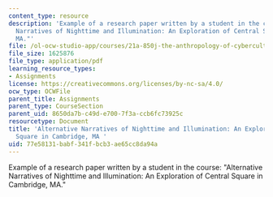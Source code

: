 ```yaml
---
content_type: resource
description: 'Example of a research paper written by a student in the course: "Alternative
  Narratives of Nighttime and Illumination: An Exploration of Central Square in Cambridge,
  MA."'
file: /ol-ocw-studio-app/courses/21a-850j-the-anthropology-of-cybercultures-spring-2009/77e58131babf341fbcb3ae65cc8da94a_MIT21A_850Js09_sw02.pdf
file_size: 1625876
file_type: application/pdf
learning_resource_types:
- Assignments
license: https://creativecommons.org/licenses/by-nc-sa/4.0/
ocw_type: OCWFile
parent_title: Assignments
parent_type: CourseSection
parent_uid: 8650da7b-c49d-e700-7f3a-ccb6fc73925c
resourcetype: Document
title: 'Alternative Narratives of Nighttime and Illumination: An Exploration of Central
  Square in Cambridge, MA '
uid: 77e58131-babf-341f-bcb3-ae65cc8da94a
---
```

Example of a research paper written by a student in the course: "Alternative Narratives of Nighttime and Illumination: An Exploration of Central Square in Cambridge, MA."